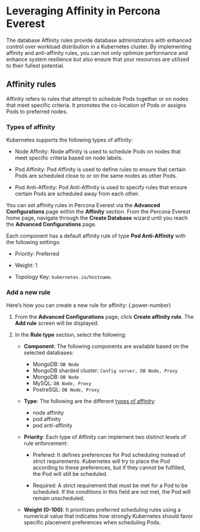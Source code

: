 #  Leveraging Affinity in Percona Everest

The database Affinity rules provide database administrators with enhanced control over workload distribution in a Kubernetes cluster. By implementing affinity and anti-affinity rules, you can not only optimize performance and enhance system resilience but also ensure that your resources are utilized to their fullest potential.

## Affinity rules

Affinity refers to rules that attempt to schedule Pods together or on nodes that meet specific criteria. It promotes the co-location of Pods or assigns Pods to preferred nodes.

### Types of affinity

Kubernetes supports the following types of affinity:

- Node Affinity: Node affinity is used to schedule Pods on nodes that meet specific criteria based on node labels.
    
- Pod Affinity: Pod Affinity is used to define rules to ensure that certain Pods are scheduled close to or on the same nodes as other Pods.
    
- Pod Anti-Affinity: Pod Anti-Affinity is used to specify rules that ensure certain Pods are scheduled away from each other.


You can set affinity rules in Percona Everest via the **Advanced Configurations** page within the **Affinity** section. From the Percona Everest home page, navigate through the **Create Database** wizard until you reach the **Advanced Configurations** page.

Each component has a default affinity rule of type **Pod Anti-Affinity** with the following settings: 

- Priority: Preferred

- Weight: 1

- Topology Key: `kubernetes.io/hostname`.

### Add a new rule

Here’s how you can create a new rule for affinity:
{.power-number}

1. From the **Advanced Configurations** page, click **Create affinity rule**. The **Add rule** screen will be displayed.

2. In the **Rule type** section, select the following:

    - **Component**: The following components are available based on the selected databases:
    
        - MongoDB: `DB Node`
        - MongoDB sharded cluster: `Config server, DB Node, Proxy`
        - MongoDB: `DB Node`
        - MySQL: `DB Node, Proxy`
        - PostreSQL: `DB Node, Proxy`

    - **Type**: The following are the different [types of affinity](#types-of-affinity):

        - node affinity
        - pod affinity
        - pod anti-affinity

    - **Priority**: Each type of Affinity can implement two distinct levels of rule enforcement:

       - Prefered: It defines preferences for Pod scheduling instead of strict requirements. Kubernetes will try to place the Pod according to these preferences, but if they cannot be fulfilled, the Pod will still be scheduled.
    

       - Required: A strict requirement that must be met for a Pod to be scheduled. If the conditions in this field are not met, the Pod will remain unscheduled.


    - **Weight (0-100)**: It prioritizes preferred scheduling rules using a numerical value that indicates how strongly Kubernetes should favor specific placement preferences when scheduling Pods.










